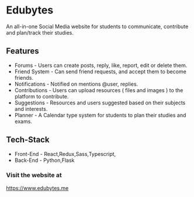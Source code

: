 # Edubytes

An all-in-one Social Media website for students to communicate, contribute and plan/track their studies.

## Features

- Forums - Users can create posts, reply, like, report, edit or delete them.
- Friend System -  Can send friend requests, and accept them to become friends.
- Notifications - Notified on mentions @user, replies.
- Contributions -  Users can upload resources ( files and images ) to the platform to contribute.
- Suggestions -  Resources and users suggested based on their subjects and interests.
- Planner - A Calendar type system for students to plan their studies and exams.

## Tech-Stack
- Front-End - React,Redux,Sass,Typescript,
- Back-End -  Python,Flask

### Visit the website at 

https://www.edubytes.me
